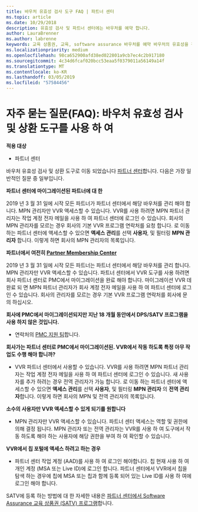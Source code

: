 ```yaml
---
title: 바우처 유효성 검사 도구 FAQ | 파트너 센터
ms.topic: article
ms.date: 10/29/2018
description: 유효성 검사 및 파트너 센터에는 바우처를 예약 합니다.
author: LauraBrenner
ms.author: labrenne
keywords: 교육 상품권, 교육, software assurance 바우처를 예약 바우처의 유효성을 검사합니다
ms.localizationpriority: medium
ms.openlocfilehash: 98ca652900afd38ed022801a9cb7ec4c2b917180
ms.sourcegitcommit: 4c34d6fcaf020bcc53eaa5f0379011a56149a14f
ms.translationtype: MT
ms.contentlocale: ko-KR
ms.lasthandoff: 03/05/2019
ms.locfileid: "57584456"
---
```

# <a name="faq-using-the-voucher-validation-and-redemption-tool"></a>자주 묻는 질문(FAQ): 바우처 유효성 검사 및 상환 도구를 사용 하 여 

**적용 대상**

- 파트너 센터

바우처 유효성 검사 및 상환 도구로 이동 되었습니다 [파트너 센터](https://partner.microsoft.com/en-us/pcv/dashboard/overview)합니다. 다음은 가장 일반적인 질문 중 일부입니다. 

**파트너 센터에 마이그레이션된 파트너에 대 한**

 2019 년 3 월 31 일에 시작 모든 파트너가 파트너 센터에서 해당 바우처를 관리 해야 합니다. MPN 관리자만 VVR 액세스할 수 있습니다. VVR를 사용 하려면 MPN 파트너 관리자는 작업 계정 전자 메일을 사용 하 여 파트너 센터에 로그인 수 있습니다. 회사의 MPN 관리자를 모르는 경우 회사의 기본 VVR 프로그램 연락처를 요청 합니다.  로 이동 하는 파트너 센터에 액세스할 수 있으면 **액세스 관리**를 선택 **사용자**, 및 필터링 **MPN 관리자** 합니다. 이렇게 하면 회사의 MPN 관리자의 목록입니다.  

**파트너에서 여전히 [Partner Membership Center](https://partner.microsoft.com/)**

2019 년 3 월 31 일에 시작 모든 파트너는 파트너 센터에서 해당 바우처를 관리 합니다. MPN 관리자만 VVR 액세스할 수 있습니다. 파트너 센터에서 VVR 도구를 사용 하려면 회사 파트너 센터로 PMC에서 마이그레이션을 완료 해야 합니다. 마이그레이션 VVR 데 완료 되 면 MPN 파트너 관리자가 회사 계정 전자 메일을 사용 하 여 파트너 센터에 로그인 수 있습니다. 회사의 관리자를 모르는 경우 기본 VVR 프로그램 연락처를 회사에 문의 하십시오.  


**회사에 PMC에서 마이그레이션되지만 지난 18 개월 동안에서 DPS/SATV 프로그램을 사용 하지 않은 것입니다.**

- 연락처의 [PMC 지원 팀](mailto:proghelp@microsoft.com)합니다. 


**회사가는 파트너 센터로 PMC에서 마이그레이션된. VVR에서 작동 하도록 특정 아무 작업도 수행 해야 합니까?** 

- VVR 파트너 센터에서 사용할 수 있습니다.  VVR를 사용 하려면 MPN 파트너 관리자는 작업 계정 전자 메일을 사용 하 여 파트너 센터에 로그인 수 있습니다. 새 사용자를 추가 하려는 경우 전역 관리자가 가능 합니다. 로 이동 하는 파트너 센터에 액세스할 수 있으면 **액세스 관리**를 선택 **사용자**, 및 필터링 **MPN 관리자** 의 **전역 관리자**합니다. 이렇게 하면 회사의 MPN 및 전역 관리자의 목록입니다.  

**소수의 사용자만 VVR 액세스할 수 있게 되기를 원합니다**

- MPN 관리자만 VVR 액세스할 수 있습니다. 파트너 센터 액세스는 역할 및 권한에 의해 결정 됩니다. MPN 관리자 또는 전역 관리자는 VVR를 사용 하 여 도구에서 작동 하도록 해야 하는 사용자에 해당 권한을 부여 하 여 확인할 수 있습니다.

**VVR에서 칩 포털에 액세스 하려고 하는 경우**

- 파트너 센터 작업 계정 (AAD)를 사용 하 여 로그인 해야합니다.  칩 현재 사용 하 여 개인 계정 (MSA 또는 Live ID)에 로그인 합니다.  파트너 센터에서 VVR에서 칩을 탐색 하는 경우에 칩에 MSA 또는 칩과 함께 등록 되어 있는 Live ID를 사용 하 여에 로그인 해야 합니다.

SATV에 등록 하는 방법에 대 한 자세한 내용은 [파트너 센터에서 Software Assurance 교육 상품권 (SATV) 프로그램](software-assurance-satv.md)합니다.
 <!--
For information on how to enroll in Software Assurance DPS programs, read [Software Assurance programs in Partner Center](software-assurance-dps.md).-->
